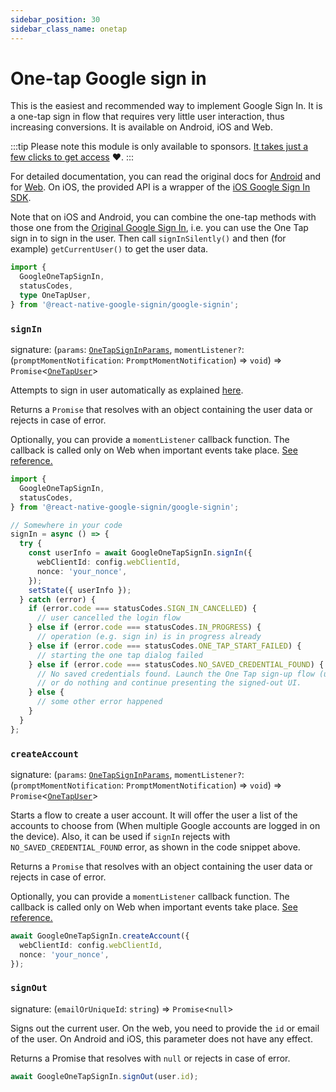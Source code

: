 ```yaml
---
sidebar_position: 30
sidebar_class_name: onetap
---
```


# One-tap Google sign in

This is the easiest and recommended way to implement Google Sign In. It is a one-tap sign in flow that requires very little user interaction, thus increasing conversions. It is available on Android, iOS and Web.

:::tip
Please note this module is only available to sponsors️. [It takes just a few clicks to get access](install) ❤️.
:::

For detailed documentation, you can read the original docs for [Android](https://developers.google.com/identity/one-tap/android/overview) and for [Web](https://developers.google.com/identity/gsi/web/guides/offerings#one_tap). On iOS, the provided API is a wrapper of the [iOS Google Sign In SDK](https://developers.google.com/identity/sign-in/ios/start-integrating).

Note that on iOS and Android, you can combine the one-tap methods with those one from the [Original Google Sign In](original), i.e. you can use the One Tap sign in to sign in the user. Then call `signInSilently()` and then (for example) `getCurrentUser()` to get the user data.

```ts
import {
  GoogleOneTapSignIn,
  statusCodes,
  type OneTapUser,
} from '@react-native-google-signin/google-signin';
```

### `signIn`

signature: (`params`: [`OneTapSignInParams`](api#onetapsigninparams), `momentListener?`: (`promptMomentNotification`: `PromptMomentNotification`) => `void`) => `Promise`\<[`OneTapUser`](api#onetapuser)\>

Attempts to sign in user automatically as explained [here](<https://developers.google.com/android/reference/com/google/android/gms/auth/api/identity/BeginSignInRequest.Builder#setAutoSelectEnabled(boolean)>).

Returns a `Promise` that resolves with an object containing the user data or rejects in case of error.

Optionally, you can provide a `momentListener` callback function. The callback is called only on Web when important events take place. [See reference.](https://developers.google.com/identity/gsi/web/reference/js-reference#PromptMomentNotification)

```ts
import {
  GoogleOneTapSignIn,
  statusCodes,
} from '@react-native-google-signin/google-signin';

// Somewhere in your code
signIn = async () => {
  try {
    const userInfo = await GoogleOneTapSignIn.signIn({
      webClientId: config.webClientId,
      nonce: 'your_nonce',
    });
    setState({ userInfo });
  } catch (error) {
    if (error.code === statusCodes.SIGN_IN_CANCELLED) {
      // user cancelled the login flow
    } else if (error.code === statusCodes.IN_PROGRESS) {
      // operation (e.g. sign in) is in progress already
    } else if (error.code === statusCodes.ONE_TAP_START_FAILED) {
      // starting the one tap dialog failed
    } else if (error.code === statusCodes.NO_SAVED_CREDENTIAL_FOUND) {
      // No saved credentials found. Launch the One Tap sign-up flow (use GoogleOneTapSignIn.signUp)
      // or do nothing and continue presenting the signed-out UI.
    } else {
      // some other error happened
    }
  }
};
```

### `createAccount`

signature: (`params`: [`OneTapSignInParams`](api#onetapsigninparams), `momentListener?`: (`promptMomentNotification`: `PromptMomentNotification`) => `void`) => `Promise`\<[`OneTapUser`](api#onetapuser)\>

Starts a flow to create a user account. It will offer the user a list of the accounts to choose from (When multiple Google accounts are logged in on the device). Also, it can be used if `signIn` rejects with `NO_SAVED_CREDENTIAL_FOUND` error, as shown in the code snippet above.

Returns a `Promise` that resolves with an object containing the user data or rejects in case of error.

Optionally, you can provide a `momentListener` callback function. The callback is called only on Web when important events take place. [See reference.](https://developers.google.com/identity/gsi/web/reference/js-reference#PromptMomentNotification)

```ts
await GoogleOneTapSignIn.createAccount({
  webClientId: config.webClientId,
  nonce: 'your_nonce',
});
```

### `signOut`

signature: (`emailOrUniqueId`: `string`) => `Promise`\<`null`\>

Signs out the current user. On the web, you need to provide the `id` or email of the user. On Android and iOS, this parameter does not have any effect.

Returns a Promise that resolves with `null` or rejects in case of error.

```ts
await GoogleOneTapSignIn.signOut(user.id);
```
